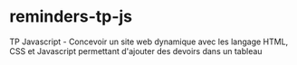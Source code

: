 # reminders-tp-js
TP Javascript - Concevoir un site web dynamique avec les langage HTML, CSS et Javascript permettant d'ajouter des devoirs dans un tableau
